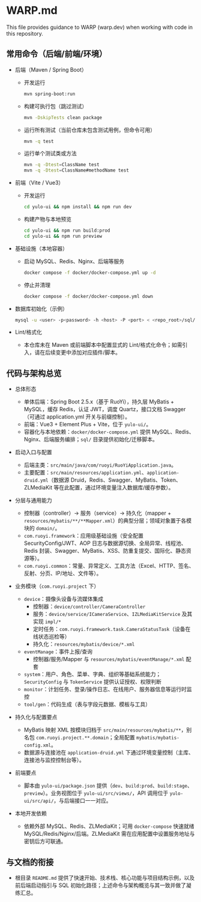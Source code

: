 # WARP.md

This file provides guidance to WARP (warp.dev) when working with code in this repository.

## 常用命令（后端/前端/环境）

- 后端（Maven / Spring Boot）
  - 开发运行
    ```bash path=null start=null
    mvn spring-boot:run
    ```
  - 构建可执行包（跳过测试）
    ```bash path=null start=null
    mvn -DskipTests clean package
    ```
  - 运行所有测试（当前仓库未包含测试用例，但命令可用）
    ```bash path=null start=null
    mvn -q test
    ```
  - 运行单个测试类或方法
    ```bash path=null start=null
    mvn -q -Dtest=ClassName test
    mvn -q -Dtest=ClassName#methodName test
    ```

- 前端（Vite / Vue3）
  - 开发运行
    ```bash path=null start=null
    cd yulo-ui && npm install && npm run dev
    ```
  - 构建产物与本地预览
    ```bash path=null start=null
    cd yulo-ui && npm run build:prod
    cd yulo-ui && npm run preview
    ```

- 基础设施（本地容器）
  - 启动 MySQL、Redis、Nginx、后端等服务
    ```bash path=null start=null
    docker compose -f docker/docker-compose.yml up -d
    ```
  - 停止并清理
    ```bash path=null start=null
    docker compose -f docker/docker-compose.yml down
    ```

- 数据库初始化（示例）
  ```bash path=null start=null
  mysql -u <user> -p<password> -h <host> -P <port> < <repo_root>/sql/camera.sql
  ```

- Lint/格式化
  - 本仓库未在 Maven 或前端脚本中配置显式的 Lint/格式化命令；如需引入，请在后续变更中添加对应插件/脚本。

## 代码与架构总览

- 总体形态
  - 单体后端：Spring Boot 2.5.x（基于 RuoYi），持久层 MyBatis + MySQL，缓存 Redis，认证 JWT，调度 Quartz，接口文档 Swagger（可通过 application.yml 开关与前缀控制）。
  - 前端：Vue3 + Element Plus + Vite，位于 `yulo-ui/`。
  - 容器化与本地依赖：`docker/docker-compose.yml` 提供 MySQL、Redis、Nginx、后端服务编排；`sql/` 目录提供初始化/迁移脚本。

- 启动入口与配置
  - 后端主类：`src/main/java/com/ruoyi/RuoYiApplication.java`。
  - 主要配置：`src/main/resources/application.yml`、`application-druid.yml`（数据源 Druid，Redis、Swagger、MyBatis、Token、ZLMediaKit 等在此配置，通过环境变量注入数据库/缓存参数）。

- 分层与通用能力
  - 控制器（controller）→ 服务（service）→ 持久化（mapper + `resources/mybatis/**/**Mapper.xml`）的典型分层；领域对象置于各模块的 `domain/`。
  - `com.ruoyi.framework`：应用级基础设施（安全配置 SecurityConfig/JWT、AOP 日志与数据源切换、全局异常、线程池、Redis 封装、Swagger、MyBatis、XSS、防重复提交、国际化、静态资源等）。
  - `com.ruoyi.common`：常量、异常定义、工具方法（Excel、HTTP、签名、反射、分页、IP/地址、文件等）。

- 业务模块（`com.ruoyi.project` 下）
  - `device`：摄像头设备与流媒体集成
    - 控制器：`device/controller/CameraController`
    - 服务：`device/service/ICameraService`、`IZLMediaKitService` 及其实现 `impl/*`
    - 定时任务：`com.ruoyi.framework.task.CameraStatusTask`（设备在线状态巡检等）
    - 持久化：`resources/mybatis/device/*.xml`
  - `eventManage`：事件上报/查询
    - 控制器/服务/Mapper 与 `resources/mybatis/eventManage/*.xml` 配套
  - `system`：用户、角色、菜单、字典、组织等基础系统能力；`SecurityConfig` 与 `TokenService` 提供认证授权、权限判断
  - `monitor`：计划任务、登录/操作日志、在线用户、服务器信息等运行时监控
  - `tool/gen`：代码生成（表与字段元数据、模板与工具）

- 持久化与配置要点
  - MyBatis 映射 XML 按模块归档于 `src/main/resources/mybatis/**`，别名包 `com.ruoyi.project.**.domain`；全局配置 `mybatis/mybatis-config.xml`。
  - 数据源与连接池在 `application-druid.yml` 下通过环境变量控制（主库、连接池与监控控制台等）。

- 前端要点
  - 脚本由 `yulo-ui/package.json` 提供（`dev`、`build:prod`、`build:stage`、`preview`）。业务视图位于 `yulo-ui/src/views/`，API 调用位于 `yulo-ui/src/api/`，与后端接口一一对应。

- 本地开发依赖
  - 依赖外部 MySQL、Redis、ZLMediaKit；可用 `docker-compose` 快速就绪 MySQL/Redis/Nginx/后端。ZLMediaKit 需在应用配置中设置服务地址与密钥后方可联通。

## 与文档的衔接

- 根目录 `README.md` 提供了快速开始、技术栈、核心功能与项目结构示例，以及前后端启动指引与 SQL 初始化路径；上述命令与架构概览与其一致并做了凝练汇总。
